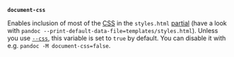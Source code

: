 
**`document-css`**

Enables inclusion of most of the [CSS](https://developer.mozilla.org/en-US/docs/Learn/CSS) in the `styles.html` [partial](https://pandoc.org/MANUAL.html#partials) (have a look with `pandoc --print-default-data-file=templates/styles.html`). Unless you use [`--css`](https://pandoc.org/MANUAL.html#option--css), this variable is set to `true` by default. You can disable it with e.g. `pandoc -M document-css=false`.